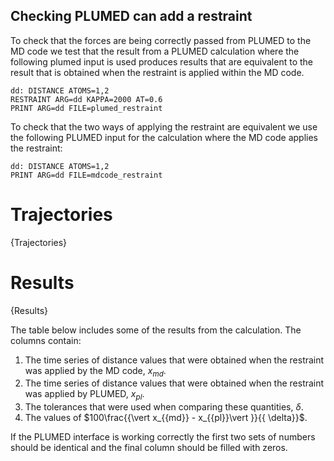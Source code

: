 Checking PLUMED can add a restraint
-----------------------------------

To check that the forces are being correctly passed from PLUMED to the MD code we test that the result from a PLUMED
calculation where the following plumed input is used produces results that are equivalent to the result that is obtained
when the restraint is applied within the MD code.

```plumed
dd: DISTANCE ATOMS=1,2 
RESTRAINT ARG=dd KAPPA=2000 AT=0.6
PRINT ARG=dd FILE=plumed_restraint
```

To check that the two ways of applying the restraint are equivalent we use the following PLUMED input for the calculation
where the MD code applies the restraint:

```plumed
dd: DISTANCE ATOMS=1,2 
PRINT ARG=dd FILE=mdcode_restraint
```

# Trajectories

{Trajectories}

# Results

{Results}

The table below includes some of the results from the calculation.  The columns contain:

1. The time series of distance values that were obtained when the restraint was applied by the MD code, $x_{{md}}$.
2. The time series of distance values that were obtained when the restraint was applied by PLUMED, $x_{{pl}}$.
3. The tolerances that were used when comparing these quantities, $\delta$.
4. The values of $100\frac{{\vert x_{{md}} - x_{{pl}}\vert }}{{ \delta}}$.

If the PLUMED interface is working correctly the first two sets of numbers should be identical and the final column should be filled with zeros.
